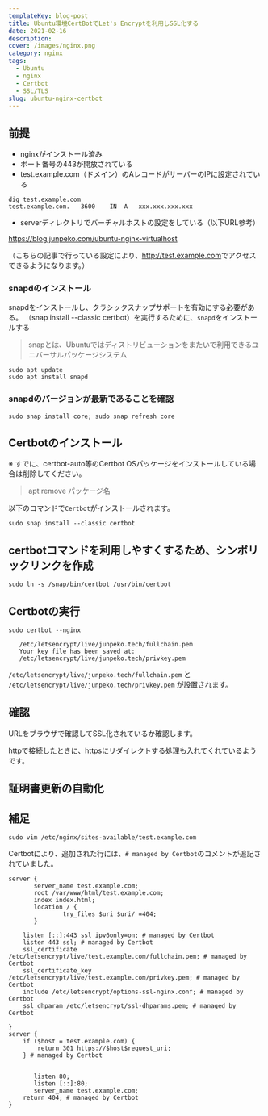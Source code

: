 ```yaml
---
templateKey: blog-post
title: Ubuntu環境CertBotでLet's Encryptを利用しSSL化する
date: 2021-02-16
description:
cover: /images/nginx.png
category: nginx
tags:
  - Ubuntu
  - nginx
  - Certbot
  - SSL/TLS
slug: ubuntu-nginx-certbot
---
```


## 前提

- nginxがインストール済み
- ポート番号の443が開放されている
- test.example.com（ドメイン）のAレコードがサーバーのIPに設定されている

```shell
dig test.example.com
test.example.com.	3600	IN	A	xxx.xxx.xxx.xxx
```

- serverディレクトリでバーチャルホストの設定をしている（以下URL参考）

<https://blog.junpeko.com/ubuntu-nginx-virtualhost>

（こちらの記事で行っている設定により、<http://test.example.com>でアクセスできるようになります。）

### snapdのインストール

snapdをインストールし、クラシックスナップサポートを有効にする必要がある。
（snap install --classic certbot）を実行するために、`snapd`をインストールする

> snapとは、Ubuntuではディストリビューションをまたいで利用できるユニバーサルパッケージシステム

```shell
sudo apt update
sudo apt install snapd
```

### snapdのバージョンが最新であることを確認
```shell
sudo snap install core; sudo snap refresh core
```

## Certbotのインストール 

※ すでに、certbot-auto等のCertbot OSパッケージをインストールしている場合は削除してください。

> apt remove パッケージ名

以下のコマンドで`Certbot`がインストールされます。

```shell
sudo snap install --classic certbot
```

## certbotコマンドを利用しやすくするため、シンボリックリンクを作成

```shell
sudo ln -s /snap/bin/certbot /usr/bin/certbot
```

## Certbotの実行

```shell
sudo certbot --nginx
```

```shell
   /etc/letsencrypt/live/junpeko.tech/fullchain.pem
   Your key file has been saved at:
   /etc/letsencrypt/live/junpeko.tech/privkey.pem
```

`/etc/letsencrypt/live/junpeko.tech/fullchain.pem`
と
`/etc/letsencrypt/live/junpeko.tech/privkey.pem`
が設置されます。

## 確認

URLをブラウザで確認してSSL化されているか確認します。

httpで接続したときに、httpsにリダイレクトする処理も入れてくれているようです。

## 証明書更新の自動化



## 補足

```shell
sudo vim /etc/nginx/sites-available/test.example.com
```

Certbotにより、追加された行には、`# managed by Certbot`のコメントが追記されていました。
```
server {
       server_name test.example.com;
       root /var/www/html/test.example.com;
       index index.html;
       location / {
               try_files $uri $uri/ =404;
       }

    listen [::]:443 ssl ipv6only=on; # managed by Certbot
    listen 443 ssl; # managed by Certbot
    ssl_certificate /etc/letsencrypt/live/test.example.com/fullchain.pem; # managed by Certbot
    ssl_certificate_key /etc/letsencrypt/live/test.example.com/privkey.pem; # managed by Certbot
    include /etc/letsencrypt/options-ssl-nginx.conf; # managed by Certbot
    ssl_dhparam /etc/letsencrypt/ssl-dhparams.pem; # managed by Certbot

}
server {
    if ($host = test.example.com) {
        return 301 https://$host$request_uri;
    } # managed by Certbot


       listen 80;
       listen [::]:80;
       server_name test.example.com;
    return 404; # managed by Certbot
}
```




